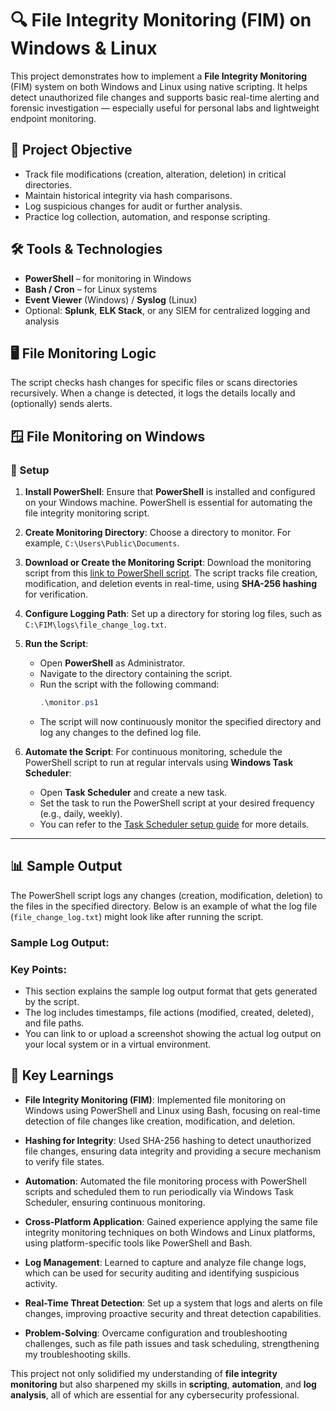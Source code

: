 # 🔍 File Integrity Monitoring (FIM) on Windows & Linux

This project demonstrates how to implement a **File Integrity Monitoring** (FIM) system on both Windows and Linux using native scripting. It helps detect unauthorized file changes and supports basic real-time alerting and forensic investigation — especially useful for personal labs and lightweight endpoint monitoring.



## 📌 Project Objective

- Track file modifications (creation, alteration, deletion) in critical directories.
- Maintain historical integrity via hash comparisons.
- Log suspicious changes for audit or further analysis.
- Practice log collection, automation, and response scripting.



## 🛠️ Tools & Technologies

- **PowerShell** – for monitoring in Windows
- **Bash / Cron** – for Linux systems
- **Event Viewer** (Windows) / **Syslog** (Linux)
- Optional: **Splunk**, **ELK Stack**, or any SIEM for centralized logging and analysis



## 🖥️ File Monitoring Logic

The script checks hash changes for specific files or scans directories recursively. When a change is detected, it logs the details locally and (optionally) sends alerts.


## 🪟 File Monitoring on Windows

### 🔧 Setup

1. **Install PowerShell**:
   Ensure that **PowerShell** is installed and configured on your Windows machine. PowerShell is essential for automating the file integrity monitoring script.

2. **Create Monitoring Directory**:
   Choose a directory to monitor. For example, `C:\Users\Public\Documents`.

3. **Download or Create the Monitoring Script**:
   Download the monitoring script from this [link to PowerShell script](/Windows/FIM.ps1). The script tracks file creation, modification, and deletion events in real-time, using **SHA-256 hashing** for verification.

4. **Configure Logging Path**:
   Set up a directory for storing log files, such as `C:\FIM\logs\file_change_log.txt`.

5. **Run the Script**:
   - Open **PowerShell** as Administrator.
   - Navigate to the directory containing the script.
   - Run the script with the following command:
     ```powershell
     .\monitor.ps1
     ```
   - The script will now continuously monitor the specified directory and log any changes to the defined log file.

6. **Automate the Script**:
   For continuous monitoring, schedule the PowerShell script to run at regular intervals using **Windows Task Scheduler**:
   - Open **Task Scheduler** and create a new task.
   - Set the task to run the PowerShell script at your desired frequency (e.g., daily, weekly).
   - You can refer to the [Task Scheduler setup guide](YOUR_LINK_HERE) for more details.

---
## 📊 Sample Output

The PowerShell script logs any changes (creation, modification, deletion) to the files in the specified directory. Below is an example of what the log file (`file_change_log.txt`) might look like after running the script.

### Sample Log Output:

<!-- … ```text
[2025-04-22 14:31:12] Modified: C:\Users\Public\Documents\plan.docx
[2025-04-22 14:35:01] Created: C:\Users\Public\Documents\newfile.txt
[2025-04-22 14:45:30] Deleted: C:\Users\Public\Documents\oldfile.txt
``` -->

### Key Points:
- This section explains the sample log output format that gets generated by the script.
- The log includes timestamps, file actions (modified, created, deleted), and file paths.
- You can link to or upload a screenshot showing the actual log output on your local system or in a virtual environment.

## 🧠 Key Learnings

- **File Integrity Monitoring (FIM)**: Implemented file monitoring on Windows using PowerShell and Linux using Bash, focusing on real-time detection of file changes like creation, modification, and deletion.

- **Hashing for Integrity**: Used SHA-256 hashing to detect unauthorized file changes, ensuring data integrity and providing a secure mechanism to verify file states.

- **Automation**: Automated the file monitoring process with PowerShell scripts and scheduled them to run periodically via Windows Task Scheduler, ensuring continuous monitoring.

- **Cross-Platform Application**: Gained experience applying the same file integrity monitoring techniques on both Windows and Linux platforms, using platform-specific tools like PowerShell and Bash.

- **Log Management**: Learned to capture and analyze file change logs, which can be used for security auditing and identifying suspicious activity.

- **Real-Time Threat Detection**: Set up a system that logs and alerts on file changes, improving proactive security and threat detection capabilities.

- **Problem-Solving**: Overcame configuration and troubleshooting challenges, such as file path issues and task scheduling, strengthening my troubleshooting skills.

This project not only solidified my understanding of **file integrity monitoring** but also sharpened my skills in **scripting**, **automation**, and **log analysis**, all of which are essential for any cybersecurity professional.
